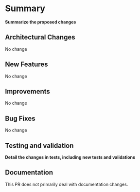 
# Summary

**Summarize the proposed changes**

## Architectural Changes

<!-- List any architectural changes made in this pull request, including any changes to the directory structure, file organization, or dependencies. -->

No change

## New Features

<!-- List any new features added in this pull request, including any new tools or functionality. -->

No change

## Improvements

<!-- List any improvements made in this pull request, including any performance optimizations, bug fixes, or other enhancements. -->

No change

## Bug Fixes

<!-- List any bug fixes made in this pull request, including any issues that were resolved. -->

No change

## Testing and validation

<!-- Please provide information on how the changes in this pull request were tested, including any new tests that were added or existing tests that were modified. -->

**Detail the changes in tests, including new tests and validations**

## Documentation

<!-- Detail documentation changes if this pull request primarily deals with documentation. -->

This PR does not primarily deal with documentation changes.

<!-- Thank you for contributing to ANISE! -->